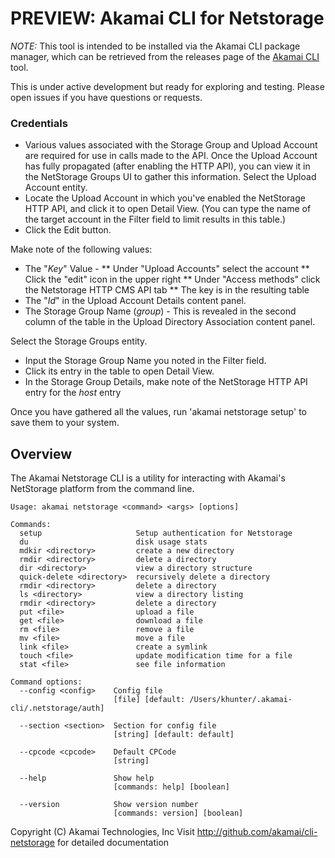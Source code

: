 # PREVIEW: Akamai CLI for Netstorage

*NOTE:* This tool is intended to be installed via the Akamai CLI package manager, which can be retrieved from the releases page of the [Akamai CLI](https://github.com/akamai/cli) tool.

This is under active development but ready for exploring and testing.  Please open issues if you have questions or requests.

### Credentials
* Various values associated with the Storage Group and Upload Account are required for use in calls made to the API. Once the Upload Account has fully propagated (after enabling the HTTP API), you can view it in the NetStorage Groups UI to gather this information. Select the Upload Account entity.
* Locate the Upload Account in which you've enabled the NetStorage HTTP API, and click it to open Detail View. (You can type the name of the target account in the Filter field to limit results in this table.)
* Click the Edit button.

Make note of the following values:
* The "*Key*" Value - 
** Under "Upload Accounts" select the account
** Click the "edit" icon in the upper right
** Under "Access methods" click the Netstorage HTTP CMS API tab
** The key is in the resulting table
* The "*Id*" in the Upload Account Details content panel.  
* The Storage Group Name (*group*) - This is revealed in the second column of the table in the Upload Directory Association content panel.

Select the Storage Groups entity.
* Input the Storage Group Name you noted in the Filter field.
* Click its entry in the table to open Detail View.
* In the Storage Group Details, make note of the NetStorage HTTP API entry for the *host* entry

Once you have gathered all the values, run 'akamai netstorage setup' to save them to your system.

## Overview
The Akamai Netstorage CLI is a utility for interacting with Akamai's NetStorage platform from the command line.  

```
Usage: akamai netstorage <command> <args> [options]

Commands:
  setup                     Setup authentication for Netstorage
  du                        disk usage stats
  mdkir <directory>         create a new directory
  rmdir <directory>         delete a directory
  dir <directory>           view a directory structure
  quick-delete <directory>  recursively delete a directory
  rmdir <directory>         delete a directory
  ls <directory>            view a directory listing
  rmdir <directory>         delete a directory
  put <file>                upload a file
  get <file>                download a file
  rm <file>                 remove a file
  mv <file>                 move a file
  link <file>               create a symlink
  touch <file>              update modification time for a file
  stat <file>               see file information

Command options:
  --config <config>    Config file
                       [file] [default: /Users/khunter/.akamai-cli/.netstorage/auth]

  --section <section>  Section for config file
                       [string] [default: default]

  --cpcode <cpcode>    Default CPCode
                       [string]

  --help               Show help
                       [commands: help] [boolean]

  --version            Show version number
                       [commands: version] [boolean]
```
Copyright (C) Akamai Technologies, Inc
Visit http://github.com/akamai/cli-netstorage for detailed documentation
